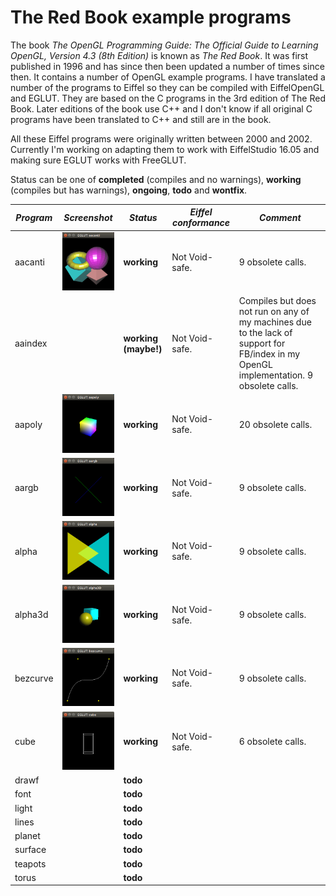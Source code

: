 The Red Book example programs
=============================

The book *The OpenGL Programming Guide:  The Official Guide to Learning OpenGL, Version 4.3 (8th Edition)* is known as *The Red Book*. It was first published in 1996 and has since then been updated a number of times since then. It contains a number of OpenGL example programs. I have translated a number of the programs to Eiffel so they can be compiled with EiffelOpenGL and EGLUT. They are based on the C programs in the 3rd edition of The Red Book. Later editions of the book use C++ and I don't know if all original C programs have been translated to C++ and still are in the book.

All these Eiffel programs were originally written between 2000 and 2002. Currently I'm working on adapting them to work with EiffelStudio 16.05 and making sure EGLUT works with FreeGLUT.

Status can be one of **completed** (compiles and no warnings), **working** (compiles but has warnings), **ongoing**, **todo** and **wontfix**.

| *Program* | *Screenshot* | *Status* | *Eiffel conformance* | *Comment* |
| --------- | ------------ | -------- | -------------------- | --------- |
| aacanti   | ![Screenshot](./aacanti/aacanti.png) | **working** | Not Void-safe. | 9 obsolete calls. |
| aaindex   |  | **working (maybe!)** | Not Void-safe. | Compiles but does not run on any of my machines due to the lack of support for FB/index in my OpenGL implementation. 9 obsolete calls. |
| aapoly    |  ![Screenshot](./aapoly/aapoly.png) | **working** | Not Void-safe. | 20 obsolete calls. |
| aargb     |  ![Screenshot](./aargb/aargb.png) | **working** | Not Void-safe. | 9 obsolete calls. |
| alpha     |  ![Screenshot](./alpha/alpha.png) | **working** | Not Void-safe. | 9 obsolete calls. |
| alpha3d   |  ![Screenshot](./alpha3d/alpha3d.png) | **working** | Not Void-safe. | 9 obsolete calls. |
| bezcurve  |  ![Screenshot](./bezcurve/bezcurve.png) | **working** | Not Void-safe. | 9 obsolete calls. |
| cube      |  ![Screenshot](./cube/cube.png) | **working** | Not Void-safe. | 6 obsolete calls. |
| drawf     |  | **todo** |  |  |
| font      |  | **todo** |  |  |
| light     |  | **todo** |  |  |
| lines     |  | **todo** |  |  |
| planet    |  | **todo** |  |  |
| surface   |  | **todo** |  |  |
| teapots   |  | **todo** |  |  |
| torus     |  | **todo** |  |  |
